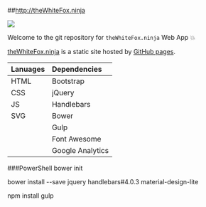 ##http://theWhiteFox.ninja

![](http://thewhitefox.ninja/img/banner.png)

Welcome to the git repository for `theWhiteFox.ninja` Web App :boom: 

[theWhiteFox.ninja](http://theWhiteFox.ninja) is a static site hosted by [GitHub pages](http://pages.github.com/).

| Lanuages     | Dependencies 	  | 
| ------------ | :--------------- |
| HTML 		   | Bootstrap    	  |
| CSS 		   | jQuery       	  |
| JS           | Handlebars   	  |
| SVG          | Bower        	  |
|			   | Gulp         	  |
|			   | Font Awesome 	  |
|			   | Google Analytics |

###PowerShell
bower init

bower install --save jquery handlebars#4.0.3 material-design-lite

npm install gulp
